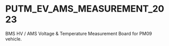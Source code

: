 # PUTM_EV_AMS_MEASUREMENT_2023
BMS HV / AMS
Voltage & Temperature Measurement Board for PM09 vehicle.

